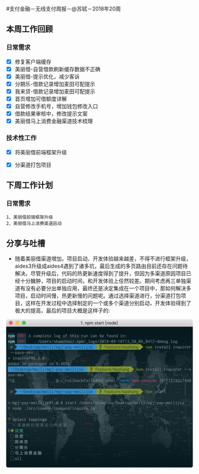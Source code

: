 #支付金融－无线支付周报－@苏轼－2018年20周

## 本周工作回顾

### 日常需求

- [x] 修复客户端缓存
- [x] 美丽借-自营借款刷新缓存数据不正确
- [x] 美丽借-提示优化，减少客诉
- [x] 分期乐-借款记录增加麦田可配提示
- [x] 我来贷-借款记录增加麦田可配提示
- [x] 首页增加可借额度详解
- [x] 自营修改手机号，增加钱包修改入口
- [x] 借款结果审核中，修改提示文案
- [x] 美丽借马上消费金融渠道技术梳理

### 技术性工作

* [x] 将美丽借前端框架升级
* [x] 分渠道打包项目


## 下周工作计划

### 日常需求
```
1、美丽借前端框架升级
2、美丽借马上消费渠道启动
```

## 分享与吐槽
- 随着美丽借渠道增加，项目启动、开发体验越来越差，不得不进行框架升级，aides3升级成aides4遇到了诸多坑，最后生成的多页路由目前还存在问题待解决。尽管升级后，代码的热更新速度得到了提升，但因为多渠道原因项目已经十分臃肿，项目的启动时间，和开发体验上任然较差。期间考虑再三单独渠道有没有必要分出单独应用，最终还是决定集成在一个项目中，那如何解决多项目，启动时间慢，热更新慢的问题呢。通过选择渠道进行，分渠道打包项目，这样在开发过程中选择制定的一个或多个渠道分别启动，开发体验得到了极大的提高，最后的项目大概是这样子的:

![WX20180916-215055@2x](media/WX20180916-215055@2x.png)

